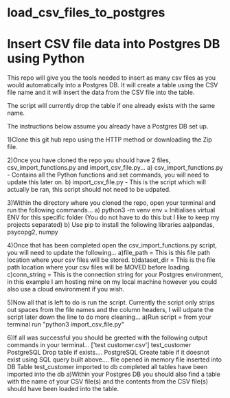 # load_csv_files_to_postgres 
# Insert CSV file data into Postgres DB using Python

This repo will give you the tools needed to insert as many csv files as you would automatically into a Postgres DB. It will create a table using the CSV file name and it will insert the data from the CSV file into the table. 

The script will currently drop the table if one already exists with the same name.

The instructions below assume you already have a Postgres DB set up.

1)Clone this git hub repo using the HTTP method or downloading the Zip file.

2)Once you have cloned the repo you should have 2 files, csv_import_functions.py and import_csv_file.py...
 a) csv_import_functions.py - Contains all the Python functions and set commands, you will need to update this later on.
 b) import_csv_file.py - This is the script which will actually be ran, this script should not need to be udpated.

3)Within the directory where you cloned the repo, open your terminal and run the following commands...
  a) python3 -m venv env = Initialises virtual ENV for this specific folder (You do not have to do this but I like to keep my projects separated)
  b) Use pip to install the following libraries
    aa)pandas, psycopg2, numpy

4)Once that has been completed open the csv_import_functions.py script, you will need to update the following...
  a)file_path = This is this file path location where your csv files will be stored.
  b)dataset_dir = This is the file path location where your csv files will be MOVED before loading.
  c)conn_string = This is the connection string for your Postgres environment, in this example I am hosting mine on my local machine however you could also use a cloud environment if you wish.

5)Now all that is left to do is run the script. Currently the script only strips out spaces from the file names and the column headers, I will udpate the script later down the line to do more cleaning...
  a)Run script = from your terminal run "python3 import_csv_file.py"

6)If all was successful you should be greeted with the following output commands in your terminal...
['test customer.csv']
test_customer
PostgreSQL Drop table if exists....
PostgreSQL Create table if it doesnot exist using SQL query built above....
file opened in memory
file inserted into DB
Table test_customer imported to db completed
all tables have been imported into the db
  a)Within your Postgres DB you should also find a table with the name of your CSV file(s) and the contents from the CSV file(s) should have been loaded into the table.
